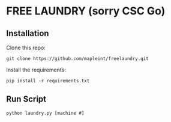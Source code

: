 # FREE LAUNDRY (sorry CSC Go)

## Installation
Clone this repo:

```
git clone https://github.com/mapleint/freelaundry.git
```

Install the requirements:

```
pip install -r requirements.txt
```

## Run Script
```python laundry.py [machine #]```
